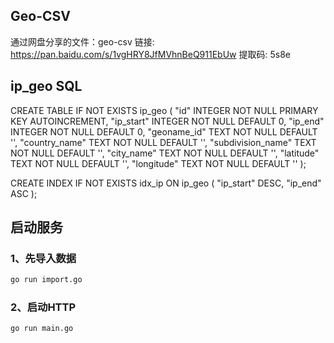 ## Geo-CSV
通过网盘分享的文件：geo-csv
链接: https://pan.baidu.com/s/1vgHRY8JfMVhnBeQ911EbUw 提取码: 5s8e

## ip_geo SQL 
CREATE TABLE IF NOT EXISTS ip_geo (
		"id" INTEGER NOT NULL PRIMARY KEY AUTOINCREMENT,
		"ip_start" INTEGER NOT NULL DEFAULT 0,
		"ip_end" INTEGER NOT NULL DEFAULT 0,
		"geoname_id" TEXT NOT NULL DEFAULT '',
		"country_name" TEXT NOT NULL DEFAULT '',
		"subdivision_name" TEXT NOT NULL DEFAULT '',
		"city_name" TEXT NOT NULL DEFAULT '',
		"latitude" TEXT NOT NULL DEFAULT '',
		"longitude" TEXT NOT NULL DEFAULT '' 
	);

CREATE INDEX IF NOT EXISTS idx_ip ON ip_geo ( "ip_start" DESC, "ip_end" ASC );

## 启动服务
### 1、先导入数据
```bash
go run import.go
```

### 2、启动HTTP
```bash
go run main.go
```

